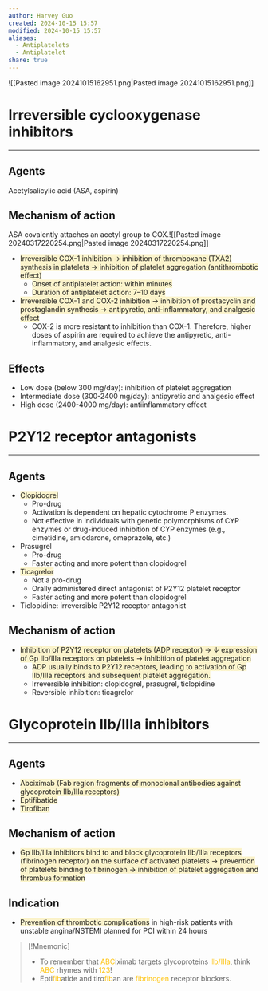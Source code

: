 ```yaml
---
author: Harvey Guo
created: 2024-10-15 15:57
modified: 2024-10-15 15:57
aliases:
  - Antiplatelets
  - Antiplatelet
share: true
---
```

![[Pasted image 20241015162951.png|Pasted image 20241015162951.png]]
# Irreversible cyclooxygenase inhibitors
---
## Agents 
Acetylsalicylic acid (ASA, aspirin)
## Mechanism of action 
ASA covalently attaches an acetyl group to COX.![[Pasted image 20240317220254.png|Pasted image 20240317220254.png]]
- <span style="background:rgba(240, 200, 0, 0.2)">Irreversible COX-1 inhibition → inhibition of thromboxane (TXA2) synthesis in platelets → inhibition of platelet aggregation (antithrombotic effect)</span>
	- <span style="background:rgba(240, 200, 0, 0.2)">Onset of antiplatelet action: within minutes</span>
	- <span style="background:rgba(240, 200, 0, 0.2)">Duration of antiplatelet action: 7–10 days </span>
- <span style="background:rgba(240, 200, 0, 0.2)">Irreversible COX-1 and COX-2 inhibition → inhibition of prostacyclin and prostaglandin synthesis → antipyretic, anti-inflammatory, and analgesic effect </span>
	- COX-2 is more resistant to inhibition than COX-1. Therefore, higher doses of aspirin are required to achieve the antipyretic, anti-inflammatory, and analgesic effects.
## Effects
- Low dose (below 300 mg/day): inhibition of platelet aggregation
- Intermediate dose (300-2400 mg/day): antipyretic and analgesic effect
- High dose (2400-4000 mg/day): antiinflammatory effect
# P2Y12 receptor antagonists
---
## Agents 
- <span style="background:rgba(240, 200, 0, 0.2)">Clopidogrel</span>
	- Pro-drug
	- Activation is dependent on hepatic cytochrome P enzymes.
	- Not effective in individuals with genetic polymorphisms of CYP enzymes or drug-induced inhibition of CYP enzymes (e.g., cimetidine, amiodarone, omeprazole, etc.)
- Prasugrel
	- Pro-drug
	- Faster acting and more potent than clopidogrel
- <span style="background:rgba(240, 200, 0, 0.2)">Ticagrelor</span>
	- Not a pro-drug
	- Orally administered direct antagonist of P2Y12 platelet receptor
	- Faster acting and more potent than clopidogrel
- Ticlopidine: irreversible P2Y12 receptor antagonist
## Mechanism of action
- <span style="background:rgba(240, 200, 0, 0.2)">Inhibition of P2Y12 receptor on platelets (ADP receptor) → ↓ expression of Gp IIb/IIIa receptors on platelets → inhibition of platelet aggregation</span>
	- <span style="background:rgba(240, 200, 0, 0.2)">ADP usually binds to P2Y12 receptors, leading to activation of Gp IIb/IIIa receptors and subsequent platelet aggregation.</span>
	- Irreversible inhibition: clopidogrel, prasugrel, ticlopidine
	- Reversible inhibition: ticagrelor
# Glycoprotein IIb/IIIa inhibitors
---
## Agents
- <span style="background:rgba(240, 200, 0, 0.2)">Abciximab (Fab region fragments of monoclonal antibodies against glycoprotein IIb/IIIa receptors)</span>
- <span style="background:rgba(240, 200, 0, 0.2)">Eptifibatide</span>
- <span style="background:rgba(240, 200, 0, 0.2)">Tirofiban</span> 
## Mechanism of action 
- <span style="background:rgba(240, 200, 0, 0.2)">Gp IIb/IIIa inhibitors bind to and block glycoprotein IIb/IIIa receptors (fibrinogen receptor) on the surface of activated platelets → prevention of platelets binding to fibrinogen  → inhibition of platelet aggregation and thrombus formation</span>
## Indication 
- <span style="background:rgba(240, 200, 0, 0.2)">Prevention of thrombotic complications</span> in high-risk patients with unstable angina/NSTEMI planned for PCI within 24 hours 

>[!Mnemonic] 
>- To remember that <font color="#ffc000">ABC</font>iximab targets glycoproteins <font color="#ffc000">IIb/IIIa</font>, think <font color="#ffc000">ABC</font> rhymes with <font color="#ffc000">123</font>!
>- Epti<font color="#ffc000">fib</font>atide and tiro<font color="#ffc000">fib</font>an are <font color="#ffc000">fibrinogen</font> receptor blockers.